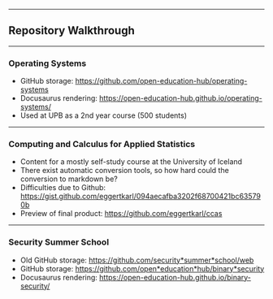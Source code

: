 ---

## Repository Walkthrough

----

### Operating Systems

* GitHub storage: <https://github.com/open-education-hub/operating-systems>
* Docusaurus rendering: <https://open-education-hub.github.io/operating-systems/>
* Used at UPB as a 2nd year course (500 students)

----

### Computing and Calculus for Applied Statistics

* Content for a mostly self-study course at the University of Iceland
* There exist automatic conversion tools, so how hard could the conversion to markdown be?
* Difficulties due to Github: https://gist.github.com/eggertkarl/094aecafba3202f68700421bc635790b
* Preview of final product: https://github.com/eggertkarl/ccas

----

### Security Summer School

* Old GitHub storage: <https://github.com/security*summer*school/web>
* GitHub storage: <https://github.com/open*education*hub/binary*security>
* Docusaurus rendering: <https://open-education-hub.github.io/binary-security/>
